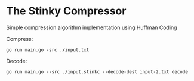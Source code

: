 # The Stinky Compressor
Simple compression algorithm implementation using Huffman Coding

Compress:

`go run main.go -src ./input.txt`

Decode:

`go run main.go --src ./input.stinkc --decode-dest input-2.txt decode`
